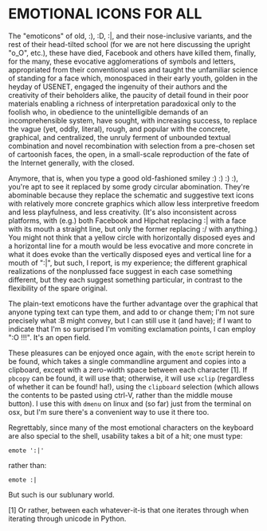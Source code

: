 # EMOTIONAL ICONS FOR ALL

The "emoticons" of old, :), :D, :|, and their nose-inclusive variants,
and the rest of their head-tilted school (for we are not here
discussing the upright "o_O", etc.), these have died, Facebook and
others have killed them, finally, for the many, these evocative
agglomerations of symbols and letters, appropriated from their
conventional uses and taught the unfamiliar science of standing for a
face which, monospaced in their early youth, golden in the heyday of
USENET, engaged the ingenuity of their authors and the creativity of
their beholders alike, the paucity of detail found in their poor
materials enabling a richness of interpretation paradoxical only to
the foolish who, in obedience to the unintelligible demands of an
incomprehensible system, have sought, with increasing success, to
replace the vague (yet, oddly, literal), rough, and popular with the
concrete, graphical, and centralized, the unruly ferment of unbounded
textual combination and novel recombination with selection from a
pre-chosen set of cartoonish faces, the open, in a small-scale
reproduction of the fate of the Internet generally, with the closed.

Anymore, that is, when you type a good old-fashioned smiley :) :) :)
:), you're apt to see it replaced by some grody circular abomination.
They're abominable because they replace the schematic and suggestive
text icons with relatively more concrete graphics which allow less
interpretive freedom and less playfulness, and less creativity. (It's
also inconsistent across platforms, with (e.g.) both Facebook and
Hipchat replacing :| with a face with its mouth a straight line, but
only the former replacing :/ with anything.) You might not think that
a yellow circle with horizontally disposed eyes and a horizontal line
for a mouth would be less evocative and more concrete in what it
does evoke than the vertically disposed eyes and vertical line for a
mouth of ":|", but such, I report, is my experience; the different
graphical realizations of the nonplussed face suggest in each case
something different, but they each suggest something particular, in
contrast to the flexibility of the spare original.

The plain-text emoticons have the further advantage over the graphical
that anyone typing text can type them, and add to or change them; I'm
not sure precisely what :B might convey, but I can still use it (and
have); if I want to indicate that I'm so surprised I'm vomiting 
exclamation points, I can employ ":O !!!". It's an open field.

These pleasures can be enjoyed once again, with the `emote` script
herein to be found, which takes a single commandline argument and
copies into a clipboard, except with a zero-width space between each
character [1]. If `pbcopy` can be found, it will use that; otherwise,
it will use `xclip` (regardless of whether it can be found! ha!),
using the `clipboard` selection (which allows the contents to be
pasted using ctrl-V, rather than the middle mouse button). I use this
with `dmenu` on linux and (so far) just from the terminal on osx, but
I'm sure there's a convenient way to use it there too.

Regrettably, since many of the most emotional characters on the
keyboard are also special to the shell, usability takes a bit of a
hit; one must type:

    emote ':|'
    
rather than:

    emote :|                                                                               
                                                                                 
But such is our sublunary world.


[1] Or rather, between each whatever-it-is that one iterates through
when iterating through unicode in Python. 
